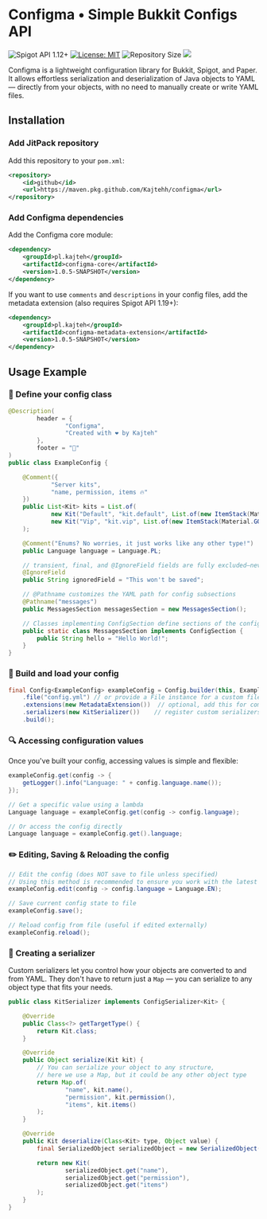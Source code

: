 # Configma • Simple Bukkit Configs API
![Spigot API 1.12+](https://img.shields.io/badge/Spigot_API-1.12%2B-violet)
[![License: MIT](https://img.shields.io/badge/License-MIT-yellow.svg)](https://opensource.org/licenses/MIT)
![Repository Size](https://img.shields.io/github/repo-size/Kajtehh/configma.svg)
[![](https://jitpack.io/v/Kajtehh/configma.svg)](https://jitpack.io/#Kajtehh/configma)

Configma is a lightweight configuration library for Bukkit, Spigot, and Paper. It allows effortless serialization and deserialization of Java objects to YAML — directly from your objects, with no need to manually create or write YAML files.

## Installation

### Add JitPack repository

Add this repository to your `pom.xml`:

```xml
<repository>
    <id>github</id>
    <url>https://maven.pkg.github.com/Kajtehh/configma</url>
</repository>
```

### Add Configma dependencies
Add the Configma core module:
```xml
<dependency>
    <groupId>pl.kajteh</groupId>
    <artifactId>configma-core</artifactId>
    <version>1.0.5-SNAPSHOT</version>
</dependency>
```

If you want to use `comments` and `descriptions` in your config files, add the metadata extension (also requires Spigot API 1.19+):
```xml
<dependency>
    <groupId>pl.kajteh</groupId>
    <artifactId>configma-metadata-extension</artifactId>
    <version>1.0.5-SNAPSHOT</version>
</dependency>
```

## Usage Example
### 📝 Define your config class
```java
@Description(
        header = {
                "Configma",
                "Created with ❤️ by Kajteh"
        },
        footer = "👋"
)
public class ExampleConfig {

    @Comment({
            "Server kits",
            "name, permission, items 🔥"
    })
    public List<Kit> kits = List.of(
            new Kit("Default", "kit.default", List.of(new ItemStack(Material.COOKED_BEEF, 32))),
            new Kit("Vip", "kit.vip", List.of(new ItemStack(Material.GOLDEN_CARROT, 64)))
    );

    @Comment("Enums? No worries, it just works like any other type!")
    public Language language = Language.PL;

    // transient, final, and @IgnoreField fields are fully excluded—never saved or loaded.
    @IgnoreField
    public String ignoredField = "This won't be saved";

    // @Pathname customizes the YAML path for config subsections
    @Pathname("messages")
    public MessagesSection messagesSection = new MessagesSection();

    // Classes implementing ConfigSection define sections of the config
    public static class MessagesSection implements ConfigSection {
        public String hello = "Hello World!";
    }
}
```

### 🚀 Build and load your config
```java
final Config<ExampleConfig> exampleConfig = Config.builder(this, ExampleConfig.class)
    .file("config.yml") // or provide a File instance for a custom file location
    .extensions(new MetadataExtension())  // optional, add this for comments and descriptions support
    .serializers(new KitSerializer())    // register custom serializers if needed
    .build();
```

### 🔍 Accessing configuration values
Once you've built your config, accessing values is simple and flexible:
```java
exampleConfig.get(config -> {
    getLogger().info("Language: " + config.language.name());
});
```
```java
// Get a specific value using a lambda
Language language = exampleConfig.get(config -> config.language);
```
```java
// Or access the config directly
Language language = exampleConfig.get().language;
```

### ✏️ Editing, Saving & Reloading the config
```java
// Edit the config (does NOT save to file unless specified)
// Using this method is recommended to ensure you work with the latest data when editing.
exampleConfig.edit(config -> config.language = Language.EN);

// Save current config state to file
exampleConfig.save();
```
```java
// Reload config from file (useful if edited externally)
exampleConfig.reload();
```

### 🧩 Creating a serializer
Custom serializers let you control how your objects are converted to and from YAML. They don't have to return just a `Map` — you can serialize to any object type that fits your needs.
```java
public class KitSerializer implements ConfigSerializer<Kit> {

    @Override
    public Class<?> getTargetType() {
        return Kit.class;
    }

    @Override
    public Object serialize(Kit kit) {
        // You can serialize your object to any structure,
        // here we use a Map, but it could be any other object type
        return Map.of(
                "name", kit.name(),
                "permission", kit.permission(),
                "items", kit.items()
        );
    }

    @Override
    public Kit deserialize(Class<Kit> type, Object value) {
        final SerializedObject serializedObject = new SerializedObject(value);

        return new Kit(
                serializedObject.get("name"),
                serializedObject.get("permission"),
                serializedObject.get("items")
        );
    }
}
```
